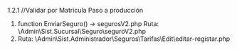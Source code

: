  1.2.1 //Validar por Matricula
Paso a producción

1.	function EnviarSeguro() -> segurosV2.php
    Ruta: \Admin\Sist.Sucursal\Seguro\seguroV2.php
2. 
    Ruta:  \Admin\Sist.Administrador\Seguros\Tarifas\Edit\editar-registar.php